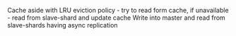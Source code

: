Cache aside with LRU eviction policy - try to read form cache, if unavailable - read from slave-shard and update cache 
Write into master and read from slave-shards having async replication
